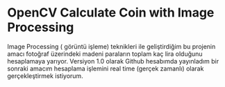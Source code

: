 # OpenCV Calculate Coin with Image Processing
Image Processing ( görüntü işleme) teknikleri ile geliştirdiğim bu projenin amacı fotoğraf üzerindeki madeni paraların toplam kaç lira olduğunu hesaplamaya yarıyor. Versiyon 1.0 olarak Github hesabımda yayınladım bir sonraki amacım hesaplama işlemini real time (gerçek zamanlı) olarak gerçekleştirmek istiyorum.
